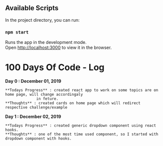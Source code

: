 
## Available Scripts
In the project directory, you can run:
### `npm start`
Runs the app in the development mode.<br />
Open [http://localhost:3000](http://localhost:3000) to view it in the browser.

# 100 Days Of Code - Log

**Day 0 : December 01, 2019**

	**Todays Progress** : created react app to work on some topics are on home page, will change accordingaly
			      in feture.
	**Thoughts** : created cards on home page which will redirect respective challenge/example
	
**Day 1 : December 02, 2019**

	**Todays Progress** : created generic dropdown component using react hooks.
	**Thoughts** : one of the most time used component, so I started with dropdown component with hooks.
	
	

